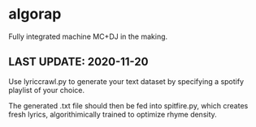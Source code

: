 # algorap 
Fully integrated machine MC+DJ in the making. 

## LAST UPDATE: 2020-11-20


Use lyriccrawl.py to generate your text dataset by specifying a spotify playlist of your choice.

The generated .txt file should then be fed into spitfire.py, which creates fresh lyrics, algorithimically trained to optimize rhyme density.

